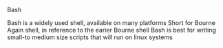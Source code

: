 Bash

Bash is a widely used shell, available on many platforms
Short for Bourne Again shell, in reference to the earier Bourne shell
Bash is best for writing small-to medium size scripts that will run on linux systems


